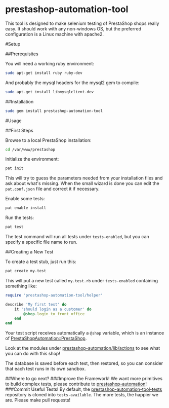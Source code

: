 prestashop-automation-tool
==========================

This tool is designed to make selenium testing of PrestaShop shops really easy. It should work with any non-windows OS, but the preferred configuration is a Linux machine with apache2.

#Setup

##Prerequisites

You will need a working ruby environment:
```bash
sudo apt-get install ruby ruby-dev
```

And probably the mysql headers for the mysql2 gem to compile:
```bash
sudo apt-get install libmysqlclient-dev
```

##Installation

```bash
sudo gem install prestashop-automation-tool
```

#Usage

##First Steps

Browse to a local PrestaShop installation:
```bash
cd /var/www/prestashop
```

Initialize the environment:
```bash
pat init
```

This will try to guess the parameters needed from your installation files and ask about what's missing. When the small wizard is done you can edit the `pat.conf.json` file and correct it if necessary.

Enable some tests:
```bash
pat enable install
```

Run the tests:
```bash
pat test
```

The test command will run all tests under `tests-enabled`, but you can specify a specific file name to run.

##Creating a New Test

To create a test stub, just run this:
```bash
pat create my.test
```

This will put a new test called `my.test.rb` under `tests-enabled` containing something like:
```ruby
require 'prestashop-automation-tool/helper'

describe 'My first test' do
	it 'should login as a customer' do
		@shop.login_to_front_office
	end
end
```

Your test script receives automatically a `@shop` variable, which is an instance of [PrestaShopAutomation::PrestaShop](https://github.com/djfm/prestashop-automation/blob/master/lib/prestashop-automation.rb).

Look at the modules under [prestashop-automation/lib/actions](https://github.com/djfm/prestashop-automation/tree/master/lib/actions) to see what you can do with this shop!

The database is saved before each test, then restored, so you can consider that each test runs in its own sandbox.

##Where to go next?
###Improve the Framework!
We want more primitives to build complex tests, please contribute to [prestashop-automation](https://github.com/djfm/prestashop-automation)!
###Commit Useful Tests!
By default, the [prestashop-automation-tool-tests](https://github.com/djfm/prestashop-automation-tool-tests) repository is cloned into `tests-available`. The more tests, the happier we are. Please make pull requests!
